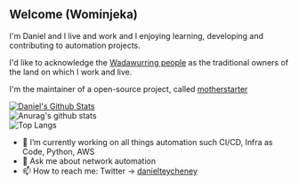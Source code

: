 
## Welcome (Wominjeka)

I'm Daniel and I live and work and I enjoying learning, developing and contributing to automation projects.

I'd like to acknowledge the [Wadawurring people](https://www.wadawurrung.org.au/) as the traditional owners of the land on which I work and live.

I'm the maintainer of a open-source project, called [motherstarter](https://github.com/writememe/motherstarter)

[![Daniel's Github Stats](https://github-readme-stats.vercel.app/api?username=writememe&count_private=true&show_icons=true&include_all_commits=true&theme=vision-friendly-dark)](https://github.com/anuraghazra/github-readme-stats)
<br>
![Anurag's github stats](https://github-readme-stats.vercel.app/api?username=writememe&show_icons=true)
<br>
![Top Langs](https://github-readme-stats.vercel.app/api/top-langs/?username=writememe&show_icons=true)


- 🔭 I’m currently working on all things automation such CI/CD, Infra as Code, Python, AWS
- 💬 Ask me about network automation
- 📫 How to reach me: Twitter -> [danielteycheney](https://twitter.com/danielteycheney)


